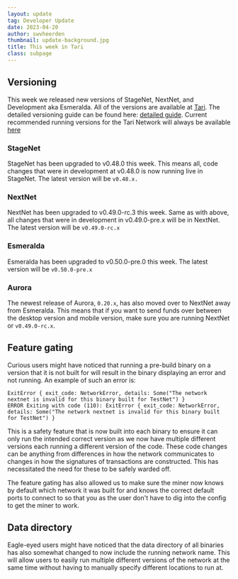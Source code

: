```yaml
---
layout: update
tag: Developer Update
date: 2023-04-20
author: swvheerden
thumbnail: update-background.jpg
title: This week in Tari    
class: subpage
---
```


## Versioning
This week we released new versions of StageNet, NextNet, and Development aka Esmeralda. All of the versions are available at [Tari](https://www.tari.com/downloads/). The detailed versioning guide can be found here: [detailed guide](https://github.com/tari-project/tari/blob/development/docs/src/branching_releases.md).
Current recommended running versions for the Tari Network will always be available [here](https://github.com/tari-project/tari/blob/development/README.md) 

### StageNet
StageNet has been upgraded to v0.48.0 this week. This means all, code changes that were in development at v0.48.0 is now running live in StageNet. The latest version will be `v0.48.x.`

### NextNet
NextNet has been upgraded to v0.49.0-rc.3 this week. Same as with above, all changes that were in development in v0.49.0-pre.x will be in NextNet. The latest version will be `v0.49.0-rc.x` 

### Esmeralda
Esmeralda has been upgraded to v0.50.0-pre.0 this week.  The latest version will be `v0.50.0-pre.x` 

### Aurora
The newest release of Aurora, `0.20.x`, has also moved over to NextNet away from Esmeralda. This means that if you want to send funds over between the desktop version and mobile version, make sure you are running NextNet or `v0.49.0-rc.x`. 

## Feature gating
Curious users might have noticed that running a pre-build binary on a version that it is not built for will result in the binary displaying an error and not running. 
An example of such an error is:
```
ExitError { exit_code: NetworkError, details: Some("The network nextnet is invalid for this binary built for TestNet") }
ERROR Exiting with code (110): ExitError { exit_code: NetworkError, details: Some("The network nextnet is invalid for this binary built for TestNet") }
```
This is a safety feature that is now built into each binary to ensure it can only run the intended correct version as we now have multiple different versions each running a different version of the code. These code changes can be anything from differences in how the network communicates to changes in how the signatures of transactions are constructed. This has necessitated the need for these to be safely warded off. 

The feature gating has also allowed us to make sure the miner now knows by default which network it was built for and knows the correct default ports to connect to so that you as the user don't have to dig into the config to get the miner to work. 

## Data directory
Eagle-eyed users might have noticed that the data directory of all binaries has also somewhat changed to now include the running network name. This will allow users to easily run multiple different versions of the network at the same time without having to manually specify different locations to run at. 

